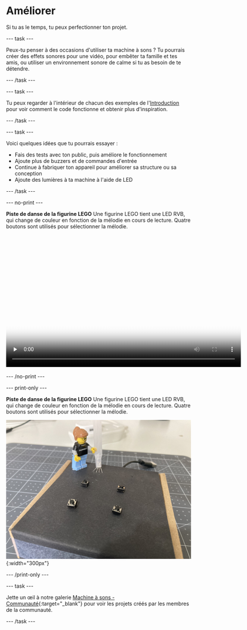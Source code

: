 # Améliorer

Si tu as le temps, tu peux perfectionner ton projet.

--- task ---

Peux-tu penser à des occasions d'utiliser ta machine à sons ? Tu pourrais créer des effets sonores pour une vidéo, pour embêter ta famille et tes amis, ou utiliser un environnement sonore de calme si tu as besoin de te détendre.

--- /task ---



--- task ---

Tu peux regarder à l'intérieur de chacun des exemples de l'[Introduction](.) pour voir comment le code fonctionne et obtenir plus d'inspiration.

--- /task ---

--- task ---

Voici quelques idées que tu pourrais essayer :
+ Fais des tests avec ton public, puis améliore le fonctionnement
+ Ajoute plus de buzzers et de commandes d'entrée
+ Continue à fabriquer ton appareil pour améliorer sa structure ou sa conception
+ Ajoute des lumières à ta machine à l'aide de LED

--- /task ---

--- no-print ---

**Piste de danse de la figurine LEGO** Une figurine LEGO tient une LED RVB, qui change de couleur en fonction de la mélodie en cours de lecture. Quatre boutons sont utilisés pour sélectionner la mélodie.

<video width="640" height="360" controls preload="none" poster="images/dancefloor-placeholder.png">
<source src="images/LEGO-dance-floor.mp4" type="video/mp4">
Ton navigateur ne prend pas en charge la vidéo WebM, essaye FireFox ou Chrome
</video>

--- /no-print ---

--- print-only ---

**Piste de danse de la figurine LEGO** Une figurine LEGO tient une LED RVB, qui change de couleur en fonction de la mélodie en cours de lecture. Quatre boutons sont utilisés pour sélectionner la mélodie.

![Une figurine LEGO est debout sur une boîte avec quatre boutons.](images/LEGO-dance-floor.jpeg){:width="300px"}

--- /print-only ---

--- task ---

Jette un œil à notre galerie [Machine à sons - Communauté](https://wke.lt/w/s/eMsc_S){:target="_blank"} pour voir les projets créés par les membres de la communauté.

--- /task ---


